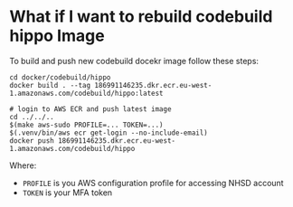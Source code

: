 # What if I want to rebuild codebuild hippo Image

To build and push new codebuild docekr image follow these steps:

```
cd docker/codebuild/hippo
docker build . --tag 186991146235.dkr.ecr.eu-west-1.amazonaws.com/codebuild/hippo:latest

# login to AWS ECR and push latest image
cd ../../..
$(make aws-sudo PROFILE=... TOKEN=...)
$(.venv/bin/aws ecr get-login --no-include-email)
docker push 186991146235.dkr.ecr.eu-west-1.amazonaws.com/codebuild/hippo
```

Where:

* `PROFILE` is you AWS configuration profile for accessing NHSD account
* `TOKEN` is your MFA token
